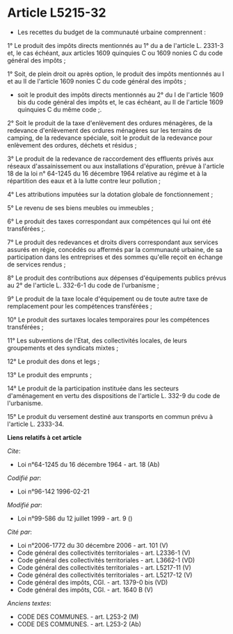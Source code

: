 # Article L5215-32

- Les recettes du budget de la communauté urbaine comprennent :

1° Le produit des impôts directs mentionnés au 1° du a de l'article L. 2331-3 et, le cas échéant, aux articles 1609 quinquies
C ou 1609 nonies C du code général des impôts ;

1° Soit, de plein droit ou après option, le produit des impôts mentionnés au I et au II de l'article 1609 nonies C du code
général des impôts ;

- soit le produit des impôts directs mentionnés au 2° du I de l'article 1609 bis du code général des impôts et, le cas
échéant, au II de l'article 1609 quinquies C du même code ;.

2° Soit le produit de la taxe d'enlèvement des ordures ménagères, de la redevance d'enlèvement des ordures ménagères sur les
terrains de camping, de la redevance spéciale, soit le produit de la redevance pour enlèvement des ordures, déchets et
résidus ;

3° Le produit de la redevance de raccordement des effluents privés aux réseaux d'assainissement ou aux installations
d'épuration, prévue à l'article 18 de la loi n° 64-1245 du 16 décembre 1964 relative au régime et à la répartition des eaux
et à la lutte contre leur pollution ;

4° Les attributions imputées sur la dotation globale de fonctionnement ;

5° Le revenu de ses biens meubles ou immeubles ;

6° Le produit des taxes correspondant aux compétences qui lui ont été transférées ;.

7° Le produit des redevances et droits divers correspondant aux services assurés en régie, concédés ou affermés par la
communauté urbaine, de sa participation dans les entreprises et des sommes qu'elle reçoit en échange de services rendus ;

8° Le produit des contributions aux dépenses d'équipements publics prévus au 2° de l'article L. 332-6-1 du code de
l'urbanisme ;

9° Le produit de la taxe locale d'équipement ou de toute autre taxe de remplacement pour les compétences transférées ;

10° Le produit des surtaxes locales temporaires pour les compétences transférées ;

11° Les subventions de l'Etat, des collectivités locales, de leurs groupements et des syndicats mixtes ;

12° Le produit des dons et legs ;

13° Le produit des emprunts ;

14° Le produit de la participation instituée dans les secteurs d'aménagement en vertu des dispositions de l'article L. 332-9
du code de l'urbanisme.

15° Le produit du versement destiné aux transports en commun prévu à l'article L. 2333-34.

**Liens relatifs à cet article**

_Cite_:

  - Loi n°64-1245 du 16 décembre 1964 - art. 18 (Ab)

_Codifié par_:

  - Loi n°96-142 1996-02-21

_Modifié par_:

  - Loi n°99-586 du 12 juillet 1999 - art. 9 ()

_Cité par_:

  - Loi n°2006-1772 du 30 décembre 2006 - art. 101 (V)
  - Code général des collectivités territoriales - art. L2336-1 (V)
  - Code général des collectivités territoriales - art. L3662-1 (VD)
  - Code général des collectivités territoriales - art. L5217-11 (V)
  - Code général des collectivités territoriales - art. L5217-12 (V)
  - Code général des impôts, CGI. - art. 1379-0 bis (VD)
  - Code général des impôts, CGI. - art. 1640 B (V)

_Anciens textes_:

  - CODE DES COMMUNES. - art. L253-2 (M)
  - CODE DES COMMUNES. - art. L253-2 (Ab)
